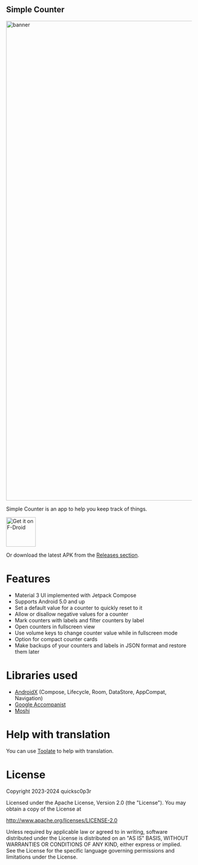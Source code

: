Simple Counter
--------------

<img width="1300" alt="banner" src="https://github.com/quicksc0p3r/simplecounter/assets/80166934/76626535-3e0e-44d6-bfc4-a2bfd1791510" />

Simple Counter is an app to help you keep track of things.

[<img src="https://fdroid.gitlab.io/artwork/badge/get-it-on.png"
     alt="Get it on F-Droid"
     height="80">](https://f-droid.org/packages/org.quicksc0p3r.simplecounter/)

Or download the latest APK from the [Releases section](https://github.com/quicksc0p3r/simplecounter/releases/latest).

# Features
- Material 3 UI implemented with Jetpack Compose
- Supports Android 5.0 and up
- Set a default value for a counter to quickly reset to it
- Allow or disallow negative values for a counter
- Mark counters with labels and filter counters by label
- Open counters in fullscreen view
- Use volume keys to change counter value while in fullscreen mode
- Option for compact counter cards
- Make backups of your counters and labels in JSON format and restore them later
# Libraries used
- [AndroidX](https://github.com/androidx/androidx) (Compose, Lifecycle, Room, DataStore, AppCompat, Navigation)
- [Google Accompanist](https://github.com/google/accompanist)
- [Moshi](https://github.com/square/moshi)
# Help with translation
You can use [Toolate](https://toolate.othing.xyz/projects/simplecounter) to help with translation.
# License
   Copyright 2023-2024 quicksc0p3r

   Licensed under the Apache License, Version 2.0 (the "License").
   You may obtain a copy of the License at
   
   http://www.apache.org/licenses/LICENSE-2.0

   Unless required by applicable law or agreed to in writing, software
   distributed under the License is distributed on an "AS IS" BASIS,
   WITHOUT WARRANTIES OR CONDITIONS OF ANY KIND, either express or implied.
   See the License for the specific language governing permissions and
   limitations under the License.
